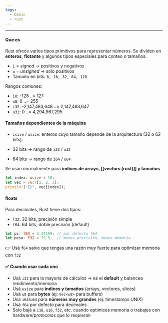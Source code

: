 ```yaml
---
tags:
  - basic
  - rust
---
```

---

#### Que es

Rust ofrece varios tipos primitivos para representar números. Se dividen en **enteros**, **flotante** y algunos tipos especiales para conteo o tamaños.

-  `i` = _signed_ -> positivos y negativos
-  `u` = _unsigned_ -> solo positivos
- Tamaño en bits: `8, 16, 32, 64, 128`

 Rangos comunes:

-  `i8`: -128 ..= 127
-  `u8`: 0 ..= 255
-  `i32`: -2,147,483,648 ..= 2,147,483,647
-  `u32`: 0 ..= 4,294,967,295

#### Tamaños dependientes de la máquina

-  `isize` / `usize`: enteros cuyo tamaño depende de la arquitectura (32 o 62 bits).

-  32 bits → rango de `i32` / `u32`
-  64 bits → rango de `i64` / `u64`

Se usan normalmente para **índices de arrays, [[vectors (rust)]] y tamaños**
```rust
let index: usize = 10;
let vec = vec![1, 2, 3];
println!("{}", vec[index]);
```

####  floats

Para decimales, Rust tiene dos tipos:

-  `f32`: 32 bits, precisión simple
-  `f64`: 64 bits, doble precisión (default)
```rust
let pi: f64 = 3.14159; // por defecto f64
let peso: f32 = 72.5;  // menos precisión, menos memoria
```
👉 Usá `f64` salvo que tengas una razón muy fuerte para optimizar memoria con `f32`


#### ✅ Cuando usar cada uno

-  Usá `i32` para la mayoría de cálculos → es el **default** y balancea rendimiento/memoria
-  Usá `usize` para **índices y tamaños** (arrays, vectores, slices)
-  Usá `u8` para **bytes** (ej: `Vec<u8>` para buffers)
-  Usá `i64`/`u64` para **números muy grandes** (ej: timestamps UNIX)
-  Usá `f64` por defecto para decimales
-  Solo bajá a `i16`, `u16`, `f32`, etc. cuando optimices memoria o trabajes con hardware/protocolos que lo requieran

